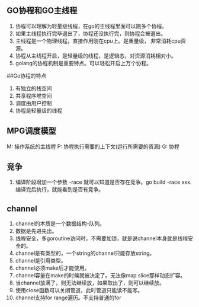 ## GO协程和GO主线程
1. 协程可以理解为轻量级线程，在go的主线程里面可以跑多个协程。
2. 如果主线程执行完毕退出了，协程还没执行完，则协程会被退出。
3. 主线程是一个物理线程，直接作用刚在cpu上。是重量级， 非常消耗cpu资源。
4. 协程从主线程开启，是轻量级的线程，是逻辑态，对资源消耗相对小。
5. golang的协程机制是重要特点。可以轻松开启上万个协程。

##Go协程的特点
1. 有独立的栈空间
2. 共享程序堆空间
3. 调度由用户控制
4. 协程是轻量级的线程

## MPG调度模型
M: 操作系统的主线程
P: 协程执行需要的上下文(运行所需要的资源)
G: 协程

## 竞争
1. 编译阶段增加一个参数 -race 就可以知道是否存在竞争。go build -race xxx. 编译完后执行，就能看到是否有竞争。

## channel
1. channel的本质是一个数据结构-队列。
2. 数据是先进先出。
3. 线程安全，多goroutine访问时，不需要加锁，就是说channel本身就是线程安全的。
4. channel是有类型的，一个string的channel只能存放string。
5. channel是引用类型。
6. channel必须make后才能使用。
7. channel容量在make的时候就被决定了。无法像map slice那样动态扩容。
8. 当channel放满了，则无法继续放，如果取出了，则可以继续放。
9. 使用close函数可以关闭管道，此时管道只能读不能写。
10. channel支持for range遍历。不支持普通的for